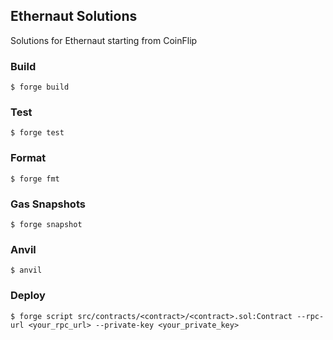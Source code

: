 ## Ethernaut Solutions

Solutions for Ethernaut starting from CoinFlip

### Build

```shell
$ forge build
```

### Test

```shell
$ forge test
```

### Format

```shell
$ forge fmt
```

### Gas Snapshots

```shell
$ forge snapshot
```

### Anvil

```shell
$ anvil
```

### Deploy

```shell
$ forge script src/contracts/<contract>/<contract>.sol:Contract --rpc-url <your_rpc_url> --private-key <your_private_key>
```
